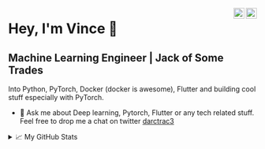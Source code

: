 <a href="https://twitter.com/darctrac3" target="_blank" ><img align="right" alt="Vince's Twitter" width="22px" src="https://cdn.jsdelivr.net/npm/simple-icons@v3/icons/twitter.svg" /></a><a href="https://www.linkedin.com/in/v3nvince/" target="_blank"><img align="right" alt="Vince's Linkdein" width="22px" src="https://cdn.jsdelivr.net/npm/simple-icons@v3/icons/linkedin.svg" /></a>


# Hey, I'm Vince 👋

## Machine Learning Engineer | Jack of Some Trades
Into Python, PyTorch, Docker (docker is awesome), Flutter and building cool stuff especially with PyTorch.
- 🤔 Ask me about Deep learning, Pytorch, Flutter or any tech related stuff. Feel free to drop me a chat on twitter [darctrac3](https://twitter.com/darctrac3)

<!--- <img align="left" alt="Vince's Github Stats" src="https://github-readme-stats.vercel.app/api?username=Droid021&show_icons=true&hide_border=true&hide=contribs,issues&count_private=true&include_all_commits=false" /> --->

<details>
<summary>📈 My GitHub Stats</summary>

<p align="center"> <img alt="Vince's Github Stats" src="https://github-readme-stats.vercel.app/api?username=Droid021&show_icons=true&hide_border=true&hide=contribs,issues&count_private=true&include_all_commits=false" />

</details>
